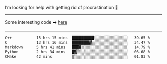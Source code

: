 I’m looking for help with getting rid of procrastination 🤔

-----

Some interesting code :arrow_right: [here](https://github.com/zhen8838/playground)

-----

<!--START_SECTION:waka-->

```txt
C++           15 hrs 15 mins  ██████████░░░░░░░░░░░░░░░   39.65 %
C             13 hrs 16 mins  ████████▓░░░░░░░░░░░░░░░░   34.47 %
Markdown      5 hrs 41 mins   ███▓░░░░░░░░░░░░░░░░░░░░░   14.79 %
Python        2 hrs 34 mins   █▓░░░░░░░░░░░░░░░░░░░░░░░   06.68 %
CMake         42 mins         ▒░░░░░░░░░░░░░░░░░░░░░░░░   01.83 %
```

<!--END_SECTION:waka-->

<!--
**zhen8838/zhen8838** is a ✨ _special_ ✨ repository because its `README.md` (this file) appears on your GitHub profile.

Here are some ideas to get you started:

- 🔭 I’m currently working on ...
- 🌱 I’m currently learning ...
- 👯 I’m looking to collaborate on ...
 ...
- 💬 Ask me about ...
- 📫 How to reach me: ...
- 😄 Pronouns: ...
- ⚡ Fun fact: ...
-->
